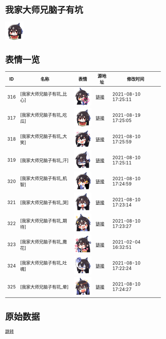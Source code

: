 # 我家大师兄脑子有坑

<img src="./cover.png" height="60" alt="cover" />

# 表情一览

|ID|名称|表情|源地址|修改时间|
|----|----|----|----|----|
|316|[我家大师兄脑子有坑_比心]|<img src="./pic/000316_%5B我家大师兄脑子有坑_比心%5D.png" height="60" alt="比心"/>|[链接](http://i0.hdslb.com/bfs/emote/d675489bfcfdbac9734cc0760fd25b1cb1b57ba2.png)|2021-08-10 17:25:11|
|317|[我家大师兄脑子有坑_吃瓜]|<img src="./pic/000317_%5B我家大师兄脑子有坑_吃瓜%5D.png" height="60" alt="吃瓜"/>|[链接](http://i0.hdslb.com/bfs/emote/816198d849984d510a1713c3d6426754475f8ddd.png)|2021-08-19 17:25:05|
|318|[我家大师兄脑子有坑_大笑]|<img src="./pic/000318_%5B我家大师兄脑子有坑_大笑%5D.png" height="60" alt="大笑"/>|[链接](http://i0.hdslb.com/bfs/emote/1af457c164e174376c558e62f26b86ca18d67844.png)|2021-08-10 17:25:59|
|319|[我家大师兄脑子有坑_汗]|<img src="./pic/000319_%5B我家大师兄脑子有坑_汗%5D.png" height="60" alt="汗"/>|[链接](http://i0.hdslb.com/bfs/emote/834905aff2a69e52eed7d8f48cb0344b600829b0.png)|2021-08-10 17:25:11|
|320|[我家大师兄脑子有坑_机智]|<img src="./pic/000320_%5B我家大师兄脑子有坑_机智%5D.png" height="60" alt="机智"/>|[链接](http://i0.hdslb.com/bfs/emote/a56e6a8d21498abac50f886559767172934262da.png)|2021-08-10 17:24:59|
|321|[我家大师兄脑子有坑_哭]|<img src="./pic/000321_%5B我家大师兄脑子有坑_哭%5D.png" height="60" alt="哭"/>|[链接](http://i0.hdslb.com/bfs/emote/d7d9809e3118b2a57bcf28a4605abfef12359a73.png)|2021-08-10 17:23:14|
|322|[我家大师兄脑子有坑_期待]|<img src="./pic/000322_%5B我家大师兄脑子有坑_期待%5D.png" height="60" alt="期待"/>|[链接](http://i0.hdslb.com/bfs/emote/ef74493b15b9029ac73dddcb6fe1fcc265058fb5.png)|2021-08-10 17:23:27|
|323|[我家大师兄脑子有坑_撒花]|<img src="./pic/000323_%5B我家大师兄脑子有坑_撒花%5D.png" height="60" alt="撒花"/>|[链接](http://i0.hdslb.com/bfs/emote/e0755e2432241f9ea5e9b5594a0a59f0ba68455d.png)|2021-02-04 16:32:51|
|324|[我家大师兄脑子有坑_吐魂]|<img src="./pic/000324_%5B我家大师兄脑子有坑_吐魂%5D.png" height="60" alt="吐魂"/>|[链接](http://i0.hdslb.com/bfs/emote/5e6482f392ee60e1b0bfbf3bb0abf8afe32fb7f6.png)|2021-08-10 17:22:24|
|325|[我家大师兄脑子有坑_晕]|<img src="./pic/000325_%5B我家大师兄脑子有坑_晕%5D.png" height="60" alt="晕"/>|[链接](http://i0.hdslb.com/bfs/emote/2f10c278536711e836ec9a3ba77c19c6433b3608.png)|2021-08-10 17:24:27|

# 原始数据

[跳转](./raw.json)

